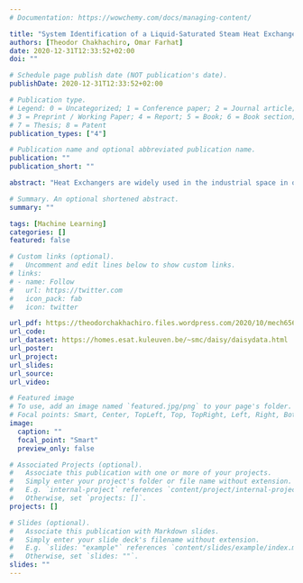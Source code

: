 ```yaml
---
# Documentation: https://wowchemy.com/docs/managing-content/

title: "System Identification of a Liquid-Saturated Steam Heat Exchanger"
authors: [Theodor Chakhachiro, Omar Farhat]
date: 2020-12-31T12:33:52+02:00
doi: ""

# Schedule page publish date (NOT publication's date).
publishDate: 2020-12-31T12:33:52+02:00

# Publication type.
# Legend: 0 = Uncategorized; 1 = Conference paper; 2 = Journal article;
# 3 = Preprint / Working Paper; 4 = Report; 5 = Book; 6 = Book section;
# 7 = Thesis; 8 = Patent
publication_types: ["4"]

# Publication name and optional abbreviated publication name.
publication: ""
publication_short: ""

abstract: "Heat Exchangers are widely used in the industrial space in order to deliver adequate desired temperatures for different usage. Applications of Heat Exchangers range from household temperature maintenance to industrial machinery operations. The fundamental basis of the Heat Exchanger is the heat transfer law between two or more fluids for cooling and heating purposes. The importance of a Heat Exchanger thus lies in the control of the temperature of the outlet fluid that needs to reach a specific temperature in order not to damage the process it is fed to. "

# Summary. An optional shortened abstract.
summary: ""

tags: [Machine Learning]
categories: []
featured: false

# Custom links (optional).
#   Uncomment and edit lines below to show custom links.
# links:
# - name: Follow
#   url: https://twitter.com
#   icon_pack: fab
#   icon: twitter

url_pdf: https://theodorchakhachiro.files.wordpress.com/2020/10/mech656_finalproject.pdf
url_code:
url_dataset: https://homes.esat.kuleuven.be/~smc/daisy/daisydata.html
url_poster:
url_project:
url_slides:
url_source:
url_video:

# Featured image
# To use, add an image named `featured.jpg/png` to your page's folder. 
# Focal points: Smart, Center, TopLeft, Top, TopRight, Left, Right, BottomLeft, Bottom, BottomRight.
image:
  caption: ""
  focal_point: "Smart"
  preview_only: false

# Associated Projects (optional).
#   Associate this publication with one or more of your projects.
#   Simply enter your project's folder or file name without extension.
#   E.g. `internal-project` references `content/project/internal-project/index.md`.
#   Otherwise, set `projects: []`.
projects: []

# Slides (optional).
#   Associate this publication with Markdown slides.
#   Simply enter your slide deck's filename without extension.
#   E.g. `slides: "example"` references `content/slides/example/index.md`.
#   Otherwise, set `slides: ""`.
slides: ""
---
```

